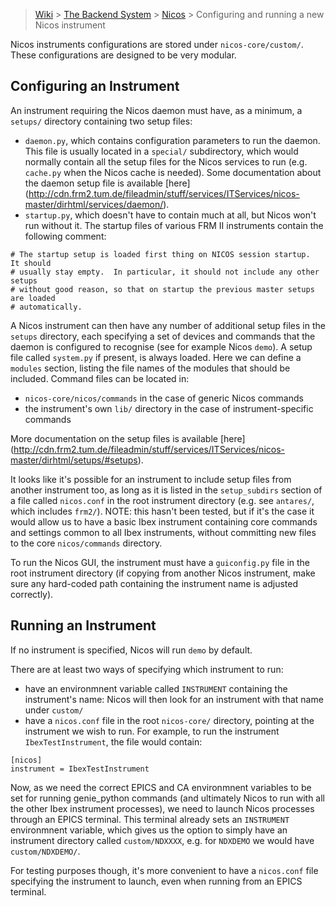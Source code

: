 > [Wiki](Home) > [The Backend System](The-Backend-System) > [Nicos](Nicos) > Configuring and running a new Nicos instrument

Nicos instruments configurations are stored under ```nicos-core/custom/```. These configurations are designed to be very modular.

## Configuring an Instrument

An instrument requiring the Nicos daemon must have, as a minimum, a ```setups/``` directory containing two setup files:
* ```daemon.py```, which contains configuration parameters to run the daemon. This file is usually located in a ```special/``` subdirectory, which would normally contain all the setup files for the Nicos services to run (e.g. ```cache.py``` when the Nicos cache is needed). Some documentation about the daemon setup file is available [here] (http://cdn.frm2.tum.de/fileadmin/stuff/services/ITServices/nicos-master/dirhtml/services/daemon/).
* ```startup.py```, which doesn't have to contain much at all, but Nicos won't run without it. The startup files of various FRM II instruments contain the following comment:
```
# The startup setup is loaded first thing on NICOS session startup.  It should
# usually stay empty.  In particular, it should not include any other setups
# without good reason, so that on startup the previous master setups are loaded
# automatically.
```

A Nicos instrument can then have any number of additional setup files in the ```setups``` directory, each specifying a set of devices and commands that the daemon is configured to recognise (see for example Nicos ```demo```). A setup file called ```system.py``` if present, is always loaded. Here we can define a ```modules``` section, listing the file names of the modules that should be included. Command files can be located in:
* ```nicos-core/nicos/commands``` in the case of generic Nicos commands
* the instrument's own ```lib/``` directory in the case of instrument-specific commands

More documentation on the setup files is available [here] (http://cdn.frm2.tum.de/fileadmin/stuff/services/ITServices/nicos-master/dirhtml/setups/#setups).


It looks like it's possible for an instrument to include setup files from another instrument too, as long as it is listed in the ```setup_subdirs``` section of a file called ```nicos.conf``` in the root instrument directory (e.g. see ```antares/```, which includes ```frm2/```). NOTE: this hasn't been tested, but if it's the case it would allow us to have a basic Ibex instrument containing core commands and settings common to all Ibex instruments, without committing new files to the core ```nicos/commands``` directory.

To run the Nicos GUI, the instrument must have a ```guiconfig.py``` file in the root instrument directory (if copying from another Nicos instrument, make sure any hard-coded path containing the instrument name is adjusted correctly).

## Running an Instrument

If no instrument is specified, Nicos will run ```demo``` by default.

There are at least two ways of specifying which instrument to run:
* have an environmnent variable called ```INSTRUMENT``` containing the instrument's name: Nicos will then look for an instrument with that name under ```custom/```
* have a ```nicos.conf``` file in the root ```nicos-core/``` directory, pointing at the instrument we wish to run. For example, to run the instrument ```IbexTestInstrument```, the file would contain:
```
[nicos]
instrument = IbexTestInstrument
```

Now, as we need the correct EPICS and CA environmnent variables to be set for running genie_python commands (and ultimately Nicos to run with all the other Ibex instrument processes), we need to launch Nicos processes through an EPICS terminal. This terminal already sets an ```INSTRUMENT``` environmnent variable, which gives us the option to simply have an instrument directory called ```custom/NDXXXX```, e.g. for ```NDXDEMO``` we would have ```custom/NDXDEMO/```.

For testing purposes though, it's more convenient to have a ```nicos.conf``` file specifying the instrument to launch, even when running from an EPICS terminal.



